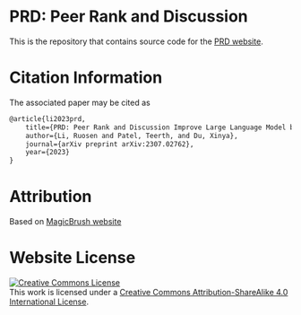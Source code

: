# PRD: Peer Rank and Discussion

This is the repository that contains source code for the [PRD website](https://nowhereyet.github.io).

# Citation Information

The associated paper may be cited as
```tex
@article{li2023prd,
    title={PRD: Peer Rank and Discussion Improve Large Language Model based Evaluations},
    author={Li, Ruosen and Patel, Teerth, and Du, Xinya},
    journal={arXiv preprint arXiv:2307.02762},
    year={2023}
}
```

# Attribution
Based on [MagicBrush website](https://github.com/drogozhang/MagicBrush/)
# Website License
<a rel="license" href="http://creativecommons.org/licenses/by-sa/4.0/"><img alt="Creative Commons License" style="border-width:0" src="https://i.creativecommons.org/l/by-sa/4.0/88x31.png" /></a><br />This work is licensed under a <a rel="license" href="http://creativecommons.org/licenses/by-sa/4.0/">Creative Commons Attribution-ShareAlike 4.0 International License</a>.

